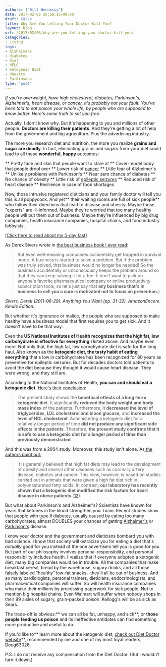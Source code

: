 ```yaml
---
authors: ["Bill Hennessy"]
date: 2017-02-05 20:56:15+00:00
draft: false
title: Why Are You Letting Your Doctor Kill You?
layout: blog
url: /2017/02/05/why-are-you-letting-your-doctor-kill-you/
categories:
- Living
tags:
- Alzheimers
- diabetes
- Diet
- HFLC
- Ketogenic Diet
- Obesity
- Parkinsons
type: "post"
---
```


_If you're overweight, have high cholesterol, diabetes, Parkinson's, Alzheimer's, heart disease, or cancer, it's probably not your fault. You've been told to eat poison your whole life, by people who are supposed to know better. Here's some truth to set you free._

Actually, I don't know why. But it's happening to you and millions of other people. **Doctors are killing their patients**. And they're getting a lot of help from the government and big agriculture. Plus the advertising industry.

The more you research diet and nutrition, the more you realize **grains and sugar are deadly**. In fact, eliminating grains and sugars from your diet could lead to all these **wonderful**, **happy** outcomes:




** Pretty face and skin that people want to stare at
** Cover-model body that people drool over
** Lower risk of [cancer](https://thequantifiedbody.net/water-fasts-as-a-potential-tactic-to-beat-cancer/)
** Little fear of Alzheimer's
** Unlikely problems with Parkinson's
** Near zero chance of diabetes
** No chance of obesity
** Little risk of [epileptic seizures](https://www.drperlmutter.com/new-study-validates-ketogenic-diet-epilepsy-treatment-adults/)
** Reduced risk of heart disease
** Resilience in case of food shortages


Now, those intrusive registered dieticians and your family doctor will tell you this is all poppycock. And yet** their waiting rooms are full of sick people** who follow their directions that lead to disease and obesity. Maybe those "experts" are ill-informed. Maybe they're worried that too many healthy people will put them out of business. Maybe they're influenced by big drug companies, health insurance companies, hospital chains, and food industry lobbyists.

[[Click here to read about my 5-day fast](https://hennessysview.com/2017/01/29/how-to-hold-your-breath-for-3-minutes/)]

As Derek Sivers wrote in [the best business book I ever read](https://amzn.to/2l8mDFF):



> But even well-meaning companies accidentally get trapped in survival mode. A business is started to solve a problem. But if the problem was truly solved, that business would no longer be needed! So the business accidentally or unconsciously keeps the problem around so that they can keep solving it for a fee. (I don't want to pick on anyone's favorite pharmaceutical company or online productivity subscription tools, so let's just say that **any business that's in business to sell you a cure is motivated not to focus on prevention.**)



_Sivers, Derek (2011-06-29). Anything You Want (pp. 31-32). AmazonEncore. Kindle Edition._

But whether it's ignorance or malice, the people who are supposed to make healthy have a business model that first requires you to get sick. And it doesn't have to be that way.

Even the **US National Institutes of Health recognizes that the high fat, low carbohydrate is effective for everything** I listed above. And maybe even more. Not only that, the high fat, low carbohydrate diet is safe for the long haul. Also known as the **ketogenic diet, the tasty habit of eating everything** that's low in carbohydrates has been recognized for 80 years as preventive for epileptic seizures. But for decades doctors told patients to avoid the diet because they thought it would cause heart disease. They were wrong, and they still are.

According to the National Institutes of Health, **you can and should eat a ketogenic diet**. [Here's their conclusion](https://www.ncbi.nlm.nih.gov/pmc/articles/PMC2716748/):



> The present study shows the **beneficial effects of a long-term ketogenic diet**. It significantly **reduced the body weight and body mass index** of the patients. Furthermore, it **decreased the level of triglycerides, LDL cholesterol and blood glucose,** and **increased the level of HDL cholesterol**. Administering a ketogenic diet for a relatively longer period of time **did not produce any significant side effects in the patients**. Therefore, **the present study confirms that it is safe to use a ketogenic diet for a longer period of time than previously demonstrated**.



And this was from a 2004 study. Moreover, this study isn't alone. As[ the authors point out:](https://www.ncbi.nlm.nih.gov/pmc/articles/PMC2716748/)



> It is generally believed that high fat diets may lead to the development of obesity and several other diseases such as coronary artery disease, diabetes and cancer. This view, however, is based on studies carried out in animals that were given a high fat diet rich in polyunsaturated fatty acids. In contrast, **our laboratory has recently shown that a ketogenic diet modified the risk factors for heart disease in obese patients** ([12](https://www.ncbi.nlm.nih.gov/pmc/articles/PMC2716748/#b12-ecc09200)).



But what about Parkinson's and Alzheimer's? Scientists have known for years that ketones in the blood strengthen your brain. Recent studies show that people with type II diabetes, usually caused by eating too many carbohydrates, almost DOUBLES your chances of getting [Alzheimer's](https://www.ncbi.nlm.nih.gov/pmc/articles/PMC4265876/) or [Parkinson's](https://care.diabetesjournals.org/content/30/4/842) disease.

I know your doctor and the government and dieticians bombard you with bad science. I know that society will ostracize you for eating a diet that's _actually_ good for you instead of the one advertisers tell you is good for you. But part of our philosophy involves personal responsibility, and personal responsibility includes health. I realize that if everyone adopted a ketogenic diet, many big companies would be in trouble. All the companies that make breakfast cereal, bread by the warehouse, sugary drinks, and all those falsely labeled "healthy" low-fat snacks--they'll all be out of business. And so many cardiologists, personal trainers, dieticians, endocrinologists, and pharmaceutical companies will suffer. So will health insurance companies who make their millions by processing paperwork for sick people. Not to mention big hospital chains. Even Walmart will suffer when nobody shops in their 99 aisles of sugary, grain-packed poison. Kellogg's will be as sick as Sears.

The trade-off is obvious:** we can all be fat, unhappy, and sick**, or t**hose people feeding us poison** and its ineffective antidotes can find something more productive and useful to do.

If you'd like to** learn more about the ketogenic diet, [check out Diet Doctor website](https://www.dietdoctor.com/)**, recommended by me and one of my most loyal readers, Doug63026.

P.S. I do not receive any compensation from the Diet Doctor. (But I wouldn't turn it down.)
